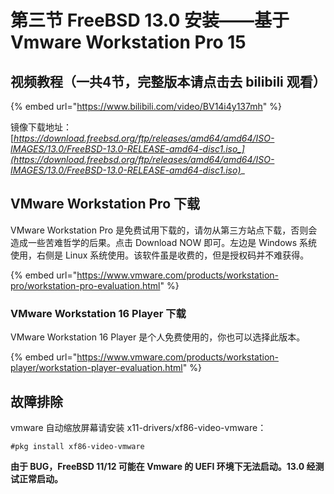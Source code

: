 # 第三节 FreeBSD 13.0 安装——基于 Vmware Workstation Pro 15

## 视频教程（一共4节，完整版本请点击去 bilibili 观看）

{% embed url="https://www.bilibili.com/video/BV14i4y137mh" %}

镜像下载地址：[_https://download.freebsd.org/ftp/releases/amd64/amd64/ISO-IMAGES/13.0/FreeBSD-13.0-RELEASE-amd64-disc1.iso_](https://download.freebsd.org/ftp/releases/amd64/amd64/ISO-IMAGES/13.0/FreeBSD-13.0-RELEASE-amd64-disc1.iso)__

## VMware Workstation Pro 下载

VMware Workstation Pro 是免费试用下载的，请勿从第三方站点下载，否则会造成一些苦难哲学的后果。点击 Download NOW 即可。左边是 Windows 系统使用，右侧是 Linux 系统使用。该软件虽是收费的，但是授权码并不难获得。

{% embed url="https://www.vmware.com/products/workstation-pro/workstation-pro-evaluation.html" %}

### VMware Workstation 16 Player 下载

VMware Workstation 16 Player 是个人免费使用的，你也可以选择此版本。

{% embed url="https://www.vmware.com/products/workstation-player/workstation-player-evaluation.html" %}

## 故障排除

vmware 自动缩放屏幕请安装 x11-drivers/xf86-video-vmware：

`#pkg install xf86-video-vmware`

**由于 BUG，FreeBSD 11/12 可能在 Vmware 的 UEFI 环境下无法启动。13.0 经测试正常启动。**
